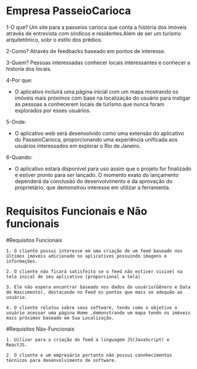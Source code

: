 # Empresa PasseioCarioca

1-O que?
Um site para a passeios carioca que conta a história dos imóveis através de entrevista com síndicos e residentes.Além de ser um turismo arquitetônico, sobr o estilo dos prédios.

2-Como?
Através de feedbacks baseado em pontos de interesse.

3-Quem?
Pessoas interessadas conhecer locais interessantes e conhecer a historia dos locais.

4-Por que:
- O aplicativo incluirá uma página inicial com um mapa mostrando os imóveis mais próximos com base na localização do usuário para instigar as pessoas a conhecerem locais de turismo que nunca foram explorados por esses usuários.

5-Onde:
- O aplicativo web será desenvolvido como uma extensão do aplicativo do PasseioCarioca, proporcionando uma experiência unificada aos usuários interessados em explorar o Rio de Janeiro.

6-Quando:
- O aplicativo estará disponível para uso assim que o projeto for finalizado e estiver pronto para ser lançado. O momento exato do lançamento dependerá da conclusão do desenvolvimento e da aprovação do proprietário, que demonstrou interesse em utilizar a ferramenta.

# Requisitos Funcionais e Não funcionais

#Requisitos Funcionais

	1. O cliente possui interesse em uma criação de um feed baseado nos últimos imóveis adicionado no aplicativos possuindo imagens e informações.
	
	2. O cliente não ficará satisfeito se o feed não estiver visivel na tela inical de seu aplicativo (proporcional a tela)
	
 	3. Ele não espera encontrar baseado nos dados do usuário(Gênero e Data de Nascimento), destacando no Feed os pontos que mais se adequão ao usuário.
	
 	4. O cliente relatou sobre seus software, tendo como o objetivo o usuário acessar uma página Home ,demonstrando um mapa tendo os imóveis mais próximos baseado em Sua Localização.

#Requisitos Não-Funcionais

  	1. Uilizar para a criação do feed a linguagem JS(JavaScript) e ReactJS.
	
  	2. O cliente e um empresário portanto não possui connhecimentos técnicos para desenvolvimento de software.

